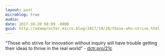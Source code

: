 ```yaml
---
layout: post
microblog: true
audio: 
date: 2017-10-20 08:09 -0000
guid: http://adamprocter.micro.blog/2017/10/20/those-who-strive.html
---
```

“Those who strive for innovation without inquiry will have trouble getting their ideas to thrive in the real world” - [dctr.pro/21c](http://dctr.pro/21c)
